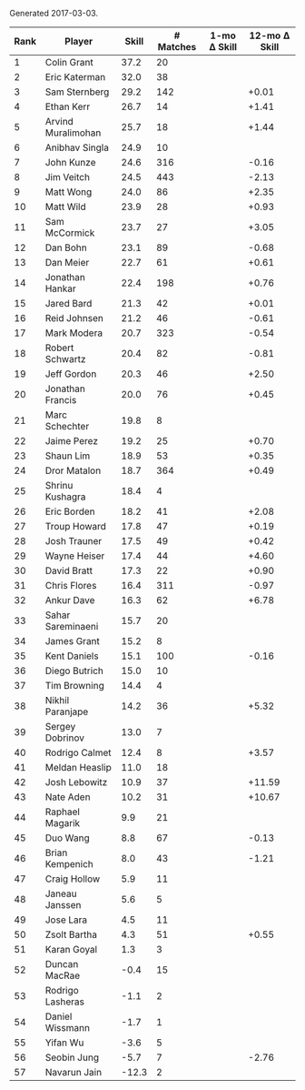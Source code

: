 Generated 2017-03-03.

| Rank | Player             | Skill | # Matches | 1-mo Δ Skill | 12-mo Δ Skill |
|------|--------------------|-------|-----------|--------------|---------------|
|    1 | Colin Grant        |  37.2 |        20 |              |               |
|    2 | Eric Katerman      |  32.0 |        38 |              |               |
|    3 | Sam Sternberg      |  29.2 |       142 |              |         +0.01 |
|    4 | Ethan Kerr         |  26.7 |        14 |              |         +1.41 |
|    5 | Arvind Muralimohan |  25.7 |        18 |              |         +1.44 |
|    6 | Anibhav Singla     |  24.9 |        10 |              |               |
|    7 | John Kunze         |  24.6 |       316 |              |         -0.16 |
|    8 | Jim Veitch         |  24.5 |       443 |              |         -2.13 |
|    9 | Matt Wong          |  24.0 |        86 |              |         +2.35 |
|   10 | Matt Wild          |  23.9 |        28 |              |         +0.93 |
|   11 | Sam McCormick      |  23.7 |        27 |              |         +3.05 |
|   12 | Dan Bohn           |  23.1 |        89 |              |         -0.68 |
|   13 | Dan Meier          |  22.7 |        61 |              |         +0.61 |
|   14 | Jonathan Hankar    |  22.4 |       198 |              |         +0.76 |
|   15 | Jared Bard         |  21.3 |        42 |              |         +0.01 |
|   16 | Reid Johnsen       |  21.2 |        46 |              |         -0.61 |
|   17 | Mark Modera        |  20.7 |       323 |              |         -0.54 |
|   18 | Robert Schwartz    |  20.4 |        82 |              |         -0.81 |
|   19 | Jeff Gordon        |  20.3 |        46 |              |         +2.50 |
|   20 | Jonathan Francis   |  20.0 |        76 |              |         +0.45 |
|   21 | Marc Schechter     |  19.8 |         8 |              |               |
|   22 | Jaime Perez        |  19.2 |        25 |              |         +0.70 |
|   23 | Shaun Lim          |  18.9 |        53 |              |         +0.35 |
|   24 | Dror Matalon       |  18.7 |       364 |              |         +0.49 |
|   25 | Shrinu Kushagra    |  18.4 |         4 |              |               |
|   26 | Eric Borden        |  18.2 |        41 |              |         +2.08 |
|   27 | Troup Howard       |  17.8 |        47 |              |         +0.19 |
|   28 | Josh Trauner       |  17.5 |        49 |              |         +0.42 |
|   29 | Wayne Heiser       |  17.4 |        44 |              |         +4.60 |
|   30 | David Bratt        |  17.3 |        22 |              |         +0.90 |
|   31 | Chris Flores       |  16.4 |       311 |              |         -0.97 |
|   32 | Ankur Dave         |  16.3 |        62 |              |         +6.78 |
|   33 | Sahar Sareminaeni  |  15.7 |        20 |              |               |
|   34 | James Grant        |  15.2 |         8 |              |               |
|   35 | Kent Daniels       |  15.1 |       100 |              |         -0.16 |
|   36 | Diego Butrich      |  15.0 |        10 |              |               |
|   37 | Tim Browning       |  14.4 |         4 |              |               |
|   38 | Nikhil Paranjape   |  14.2 |        36 |              |         +5.32 |
|   39 | Sergey Dobrinov    |  13.0 |         7 |              |               |
|   40 | Rodrigo Calmet     |  12.4 |         8 |              |         +3.57 |
|   41 | Meldan Heaslip     |  11.0 |        18 |              |               |
|   42 | Josh Lebowitz      |  10.9 |        37 |              |        +11.59 |
|   43 | Nate Aden          |  10.2 |        31 |              |        +10.67 |
|   44 | Raphael Magarik    |   9.9 |        21 |              |               |
|   45 | Duo Wang           |   8.8 |        67 |              |         -0.13 |
|   46 | Brian Kempenich    |   8.0 |        43 |              |         -1.21 |
|   47 | Craig Hollow       |   5.9 |        11 |              |               |
|   48 | Janeau Janssen     |   5.6 |         5 |              |               |
|   49 | Jose Lara          |   4.5 |        11 |              |               |
|   50 | Zsolt Bartha       |   4.3 |        51 |              |         +0.55 |
|   51 | Karan Goyal        |   1.3 |         3 |              |               |
|   52 | Duncan MacRae      |  -0.4 |        15 |              |               |
|   53 | Rodrigo Lasheras   |  -1.1 |         2 |              |               |
|   54 | Daniel Wissmann    |  -1.7 |         1 |              |               |
|   55 | Yifan Wu           |  -3.6 |         5 |              |               |
|   56 | Seobin Jung        |  -5.7 |         7 |              |         -2.76 |
|   57 | Navarun Jain       | -12.3 |         2 |              |               |